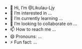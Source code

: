 - 👋 Hi, I’m @Likulau-Ljy
- 👀 I’m interested in ...
- 🌱 I’m currently learning ...
- 💞️ I’m looking to collaborate on ...
- 📫 How to reach me ...
- 😄 Pronouns: ...
- ⚡ Fun fact: ...

<!---
Likulau-Ljy/Likulau-Ljy is a ✨ special ✨ repository because its `README.md` (this file) appears on your GitHub profile.
You can click the Preview link to take a look at your changes.
--->
